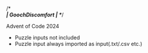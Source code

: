 /************************\
|     GoochDiscomfort    |
\************************/

  Advent of Code 2024
- Puzzle inputs not included
- Puzzle input always imported as input(.txt/.csv etc.)
